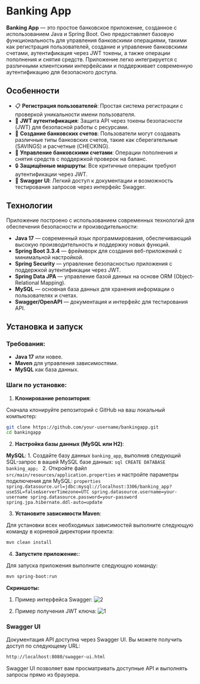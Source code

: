 # Banking App

**Banking App** — это простое банковское приложение, созданное с использованием Java и Spring Boot. Оно предоставляет базовую функциональность для управления банковскими операциями, такими как регистрация пользователей, создание и управление банковскими счетами, аутентификация через JWT токены, а также операции пополнения и снятия средств. Приложение легко интегрируется с различными клиентскими интерфейсами и поддерживает современную аутентификацию для безопасного доступа.

## Особенности
- 📋 **Регистрация пользователей**: Простая система регистрации с проверкой уникальности имени пользователя.
- 🔐 **JWT аутентификация**: Защита API через токены безопасности (JWT) для безопасной работы с ресурсами.
- 🏦 **Создание банковских счетов**: Пользователи могут создавать различные типы банковских счетов, такие как сберегательные (SAVINGS) и расчетные (CHECKING).
- 💸 **Управление банковскими счетами**: Операции пополнения и снятия средств с поддержкой проверок на баланс.
- 🔒 **Защищённые маршруты**: Все критичные операции требуют аутентификации через JWT.
- 📄 **Swagger UI**: Легкий доступ к документации и возможность тестирования запросов через интерфейс Swagger.

## Технологии
Приложение построено с использованием современных технологий для обеспечения безопасности и производительности:

- **Java 17** — современный язык программирования, обеспечивающий высокую производительность и поддержку новых функций.
- **Spring Boot 3.3.4** — фреймворк для создания веб-приложений с минимальной настройкой.
- **Spring Security** — управление безопасностью приложения с поддержкой аутентификации через JWT.
- **Spring Data JPA** — управление базой данных на основе ORM (Object-Relational Mapping).
- **MySQL** — основная база данных для хранения информации о пользователях и счетах.
- **Swagger/OpenAPI** — документация и интерфейс для тестирования API.

## Установка и запуск

### Требования:
- **Java 17** или новее.
- **Maven** для управления зависимостями.
- **MySQL** как база данных.

### Шаги по установке:

1. **Клонирование репозитория**:
   
Сначала клонируйте репозиторий с GitHub на ваш локальный компьютер:
```bash
git clone https://github.com/your-username/bankingapp.git
cd bankingapp
```

2. **Настройка базы данных (MySQL или H2)**:

**MySQL**:
     1. Создайте базу данных `banking_app`, выполнив следующий SQL-запрос в вашей MySQL базе данных:
        ```sql
           CREATE DATABASE banking_app;
        ```
     2. Откройте файл `src/main/resources/application.properties` и настройте параметры подключения для MySQL:
        ```properties
           spring.datasource.url=jdbc:mysql://localhost:3306/banking_app?useSSL=false&serverTimezone=UTC
           spring.datasource.username=your-username
           spring.datasource.password=your-password
           spring.jpa.hibernate.ddl-auto=update
        ```
        
3. **Установите зависимости Maven**:

Для установки всех необходимых зависимостей выполните следующую команду в корневой директории проекта:
```bash
mvn clean install
```
4. **Запустите приложение:**:

Для запуска приложения выполните следующую команду:
```bash
mvn spring-boot:run
```
**Cкриншоты:**
1. Пример интерфейса Swagger:
![2](https://github.com/user-attachments/assets/fc25465a-1be2-43c8-8edc-e2094a0aed1d)

2. Пример получения JWT ключа:
![1](https://github.com/user-attachments/assets/e593ed03-6130-4c73-aa52-7d048cceccd8)


### Swagger UI

Документация API доступна через Swagger UI. Вы можете получить доступ по следующему URL:
```bash
http://localhost:8080/swagger-ui.html
```
Swagger UI позволяет вам просматривать доступные API и выполнять запросы прямо из браузера.



